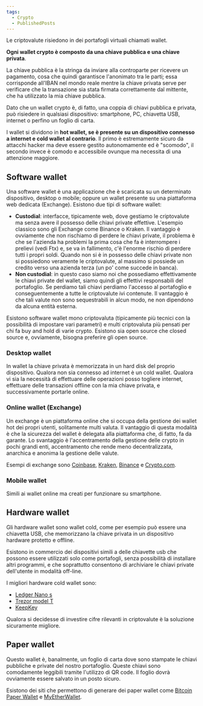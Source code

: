 ```yaml
---
tags:
  - Crypto
  - PublishedPosts
---
```



Le criptovalute risiedono in dei portafogli virtuali chiamati wallet.

**Ogni wallet crypto è composto da una chiave pubblica e una chiave privata**.

La chiave pubblica è la stringa da inviare alla controparte per ricevere un pagamento, cosa che quindi garantisce l'anonimato tra le parti; essa corrisponde all'IBAN nel mondo reale mentre la chiave privata serve per verificare che la transazione sia stata firmata correttamente dal mittente, che ha utilizzato la mia chiave pubblica.

Dato che un wallet crypto è, di fatto, una coppia di chiavi pubblica e privata, può risiedere in qualsiasi dispositivo: smartphone, PC, chiavetta USB, internet o perfino un foglio di carta.

I wallet si dividono in **hot wallet, se è presente su un dispositivo connesso a internet e cold wallet al contrario**. Il primo è estremamente sicuro da attacchi hacker ma deve essere gestito autonomamente ed è "scomodo", il secondo invece è comodo e accessibile ovunque ma necessita di una attenzione maggiore.

## Software wallet

Una software wallet è una applicazione che è scaricata su un determinato dispositivo, desktop o mobile; oppure un wallet presente su una piattaforma web dedicata (Exchange).
Esistono due tipi di software wallet:
* **Custodial**: interfacce, tipicamente web, dove gestiamo le criptovalute ma senza avere il possesso delle chiavi private effettive. L'esempio classico sono gli Exchange come Binance o Kraken. Il vantaggio è ovviamente che non rischiamo di perdere le chiavi private, il problema è che se l'azienda ha problemi la prima cosa che fa è interrompere i prelievi (vedi Ftx) e, se va in fallimento, c'è l'enorme rischio di perdere tutti i propri soldi. Quando non si è in possesso delle chiavi private non si possiedono veramente le criptovalute, al massimo si possiede un credito verso una azienda terza (un po' come succede in banca).
* **Non custodial**: in questo caso siamo noi che possediamo effettivamente le chiavi private del wallet, siamo quindi gli effettivi responsabili del portafoglio. Se perdiamo tali chiavi perdiamo l'accesso al portafoglio e conseguentemente a tutte le criptovalute ivi contenute. Il vantaggio è che tali valute non sono sequestrabili in alcun modo, ne non dipendono da alcuna entità esterna.

Esistono software wallet mono criptovaluta (tipicamente più tecnici con la possibilità di impostare vari parametri) e multi criptovaluta più pensati per chi fa buy and hold di varie crypto.
Esistono sia open source che closed source e, ovviamente, bisogna preferire gli open source.

### Desktop wallet

In wallet la chiave privata è memorizzata in un hard disk del proprio dispositivo. Qualora non sia connesso ad internet è un cold wallet. Qualora vi sia la necessità di effettuare delle operazioni posso togliere internet, effettuare delle transazioni offline con la mia chiave privata, e successivamente portarle online.

### Online wallet (Exchange)

Un exchange è un piattaforma online che si occupa della gestione dei wallet hot dei propri utenti, solitamente multi valuta. Il vantaggio di questa modalità è che la sicurezza del wallet è delegata alla piattaforma che, di fatto, fa da garante. Lo svantaggio è l'accentramento della gestione delle crypto in pochi grandi enti, accentramento che rende meno decentralizzata, anarchica e anonima la gestione delle valute.

Esempi di exchange sono [Coinbase](https://www.coinbase.com/it/), [Kraken](https://www.kraken.com/it-it/), [Binance](https://www.binance.com/it/activity/referral-entry?fromActivityPage=true&ref=LIMIT_RL2B9JPF) e [Crypto.com](https://crypto.com/).

### Mobile wallet

Simili ai wallet online ma creati per funzionare su smartphone.

## Hardware wallet

Gli hardware wallet sono wallet cold, come per esempio può essere una chiavetta USB, che memorizzano la chiave privata in un dispositivo hardware protetto e offline.

Esistono in commercio dei dispositivi simili a delle chiavette usb che possono essere utilizzati solo come portafogli, senza possibilità di installare altri programmi, e che soprattutto consentono di archiviare le chiavi private dell'utente in modalità off-line.

I migliori hardware cold wallet sono:

- [Ledger Nano s](http://amzn.to/3oRpTEL)
- [Trezor model T](https://amzn.to/3s3BW3X)
- [KeepKey](https://amzn.to/3pTWppa)

Qualora si decidesse di investire cifre rilevanti in criptovalute è la soluzione sicuramente migliore.

## Paper wallet

Questo wallet è, banalmente, un foglio di carta dove sono stampate le chiavi pubbliche e private del nostro portafoglio. Queste chiavi sono comodamente leggibili tramite l'utilizzo di QR code. Il foglio dovrà ovviamente essere salvato in un posto sicuro.

Esistono dei siti che permettono di generare dei paper wallet come [Bitcoin Paper Wallet](https://bitcoinpaperwallet.com/) e [MyEtherWallet](https://www.myetherwallet.com/).

